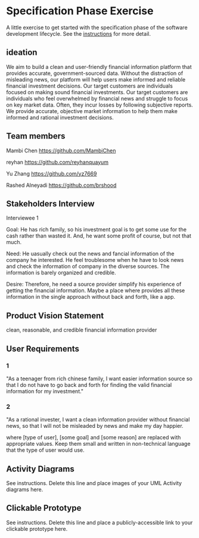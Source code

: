 # Specification Phase Exercise

A little exercise to get started with the specification phase of the software development lifecycle. See the [instructions](instructions.md) for more detail.

## ideation
We aim to build a clean and user-friendly financial information platform that provides accurate, government-sourced data. Without the distraction of misleading news, our platform will help users make informed and reliable financial investment decisions. Our target customers are individuals focused on making sound financial investments.
Our target customers are individuals who feel overwhelmed by financial news and struggle to focus on key market data. Often, they incur losses by following subjective reports. We provide accurate, objective market information to help them make informed and rational investment decisions.


## Team members

Mambi Chen
https://github.com/MambiChen

reyhan 
https://github.com/reyhanquayum

Yu Zhang
https://github.com/yz7669

Rashed Alneyadi
https://github.com/brshood


## Stakeholders Interview
Interviewee 1

Goal: He has rich family, so his investment goal is to get some use for the cash rather than wasted it. And, he want some profit of course, but not that much.

Need: He uasually check out the news and fancial information of the company he interested. He feel troublesome when he have to look news and check the information of company in the diverse sources. The information is barely organized and credible. 

Desire: Therefore, he need a source provider simplify his experience of getting the financial information. Maybe a place where provides all these information in the single approach without back and forth, like a app. 

## Product Vision Statement
clean, reasonable, and credible financial information provider

## User Requirements
### 1
"As a teenager from rich chinese family, I want easier information source so that I do not have to go back and forth for finding the valid financial information for my investment."

### 2 
"As a rational invester, I want a clean information provider without financial news, so that I will not be misleaded by news and make my day happier.



where [type of user], [some goal] and [some reason] are replaced with appropriate values. Keep them small and written in non-technical language that the type of user would use.

## Activity Diagrams

See instructions. Delete this line and place images of your UML Activity diagrams here.

## Clickable Prototype

See instructions. Delete this line and place a publicly-accessible link to your clickable prototype here.
